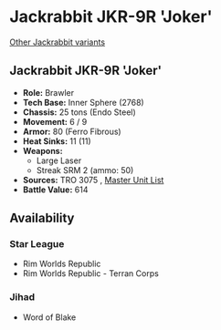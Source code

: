 # Jackrabbit JKR-9R 'Joker' 

[Other Jackrabbit variants](../jackrabbit.md) 

## Jackrabbit JKR-9R 'Joker' 

- **Role:** Brawler 
- **Tech Base:** Inner Sphere (2768) 
- **Chassis:** 25 tons (Endo Steel) 
- **Movement:** 6 / 9 
- **Armor:** 80 (Ferro Fibrous) 
- **Heat Sinks:** 11 (11) 
- **Weapons:** 
  - Large Laser 
  - Streak SRM 2 (ammo: 50) 
- **Sources:** TRO 3075 , [Master Unit List](http://masterunitlist.info/Unit/Details/1657/jackrabbit-jkr-9r-joker) 
- **Battle Value:** 614 

## Availability 

### Star League 

- Rim Worlds Republic 
- Rim Worlds Republic - Terran Corps 

### Jihad 

- Word of Blake 

